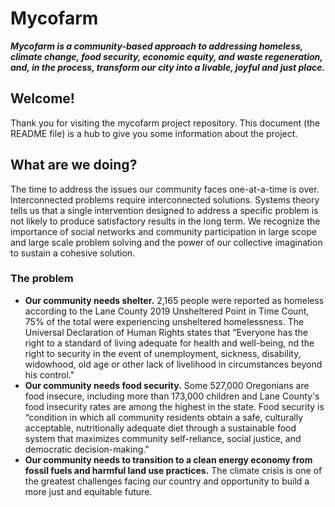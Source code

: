 # Mycofarm
_**Mycofarm is a community-based approach to addressing homeless, climate change, food security, economic equity, and waste regeneration, and, in the process, transform our city into a livable, joyful and just place.**_

## Welcome!

Thank you for visiting the mycofarm project repository. This document (the README file) is a hub to give you some information about the project. 

## What are we doing?
The time to address the issues our community faces one-at-a-time is over. Interconnected problems require interconnected solutions. Systems theory tells us that a single intervention designed to address a specific problem is not likely to produce satisfactory results in the long term. We recognize the importance of social networks and community participation in large scope and large scale problem solving and the power of our collective imagination to sustain a cohesive solution.
### The problem

-   **Our community needs shelter.** 2,165 people were reported as homeless according to the Lane County 2019 Unsheltered Point in Time Count, 75% of the total were experiencing unsheltered homelessness. The Universal Declaration of Human Rights states that  “Everyone has the right to a standard of living adequate for health and well-being, nd the right to security in the event of unemployment, sickness, disability, widowhood, old age or other lack of livelihood in circumstances beyond his control."
-   **Our community needs food security.** Some 527,000 Oregonians are food insecure, including more than 173,000 children and Lane County's food insecurity rates are among the highest in the state. Food security is “condition in which all community residents obtain a safe, culturally acceptable, nutritionally adequate diet through a sustainable food system that maximizes community self-reliance, social justice, and democratic decision-making." 
-   **Our community needs to transition to a clean energy economy from fossil fuels and harmful land use practices.** The climate crisis is one of the greatest challenges facing our country and opportunity to build a more just and equitable future.
